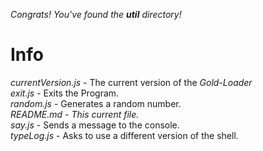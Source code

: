 *Congrats! You've found the **util** directory!*

# Info

*currentVersion.js* - The current version of the *Gold-Loader*      
*exit.js* - Exits the Program.       
*random.js* - Generates a random number.     
*README.md* - *This current file.*     
*say.js* - Sends a message to the console.    
*typeLog.js* - Asks to use a different version of the shell.    
